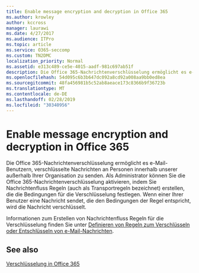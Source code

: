 ```yaml
---
title: Enable message encryption and decryption in Office 365
ms.author: krowley
author: kccross
manager: laurawi
ms.date: 4/27/2017
ms.audience: ITPro
ms.topic: article
ms.service: O365-seccomp
ms.custom: TN2DMC
localization_priority: Normal
ms.assetid: e313c489-ce5e-4015-aadf-981c697ab51f
description: Die Office 365-Nachrichtenverschlüsselung ermöglicht es e-Mail-Benutzern, verschlüsselte Nachrichten an Personen innerhalb unserer außerhalb Ihrer Organisation zu senden. Als Administrator können Sie die Office 365-Nachrichtenverschlüsselung aktivieren, indem Sie Nachrichtenfluss Regeln (Transportregeln) erstellen, die die Bedingungen für die Verschlüsselung festlegen.
ms.openlocfilehash: 54d095c6b3b647dc092a8cd92a008aa9bb0ed8ea
ms.sourcegitcommit: 48fa456981b5c52ab8aeace173c8366b9f36723b
ms.translationtype: MT
ms.contentlocale: de-DE
ms.lasthandoff: 02/28/2019
ms.locfileid: "30340956"
---
```

# <a name="enable-message-encryption-and-decryption-in-office-365"></a>Enable message encryption and decryption in Office 365

Die Office 365-Nachrichtenverschlüsselung ermöglicht es e-Mail-Benutzern, verschlüsselte Nachrichten an Personen innerhalb unserer außerhalb Ihrer Organisation zu senden. Als Administrator können Sie die Office 365-Nachrichtenverschlüsselung aktivieren, indem Sie Nachrichtenfluss Regeln (auch als Transportregeln bezeichnet) erstellen, die die Bedingungen für die Verschlüsselung festlegen. Wenn einer Ihrer Benutzer eine Nachricht sendet, die den Bedingungen der Regel entspricht, wird die Nachricht verschlüsselt.
  
Informationen zum Erstellen von Nachrichtenfluss Regeln für die Verschlüsselung finden Sie unter [Definieren von Regeln zum Verschlüsseln oder Entschlüsseln von e-Mail-Nachrichten](https://go.microsoft.com/fwlink/p/?LinkID=402846).
  
## <a name="see-also"></a>See also

[Verschlüsselung in Office 365](https://go.microsoft.com/fwlink/p/?LinkID=392525)

